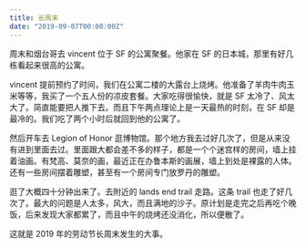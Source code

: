 ```yaml
---
title: 长周末
date: "2019-09-07T00:00:00Z"
---
```


周末和烟台哥去 vincent 位于 SF 的公寓聚餐。他家在 SF 的日本城，那里有好几栋看起来很高的公寓。

vincent 提前预约了时间，我们在公寓二楼的大露台上烧烤。他准备了羊肉牛肉玉米等等，我买了一个五人份的凉皮套餐。大家吃得很愉快，就是 SF 太冷了、风太大了。简直能要把人推下去。而且下午两点理论上是一天最热的时刻，在 SF 却是最冷的。我们吃了两个小时后就回到他的公寓了。

然后开车去 Legion of Honor 逛博物馆。那个地方我去过好几次了，但是从来没有进到里面去过。里面跟大都会差不多的样子，都是一个个迷宫样的房间，墙上挂着油画。有梵高、莫奈的画，最近正在办鲁本斯的画展，墙上到处是裸露的人体。还有一些房间摆着雕塑，甚至有一个房间专门放罗丹的雕塑。

逛了大概四十分钟出来了。去附近的 lands end trail 走路。这条 trail 也走了好几次了。最大的问题是人太多，风大，而且满地的沙子。原计划是走完之后再吃个晚饭，后来发现大家都累了，而且中午的烧烤还没消化，所以便散了。

这就是 2019 年的劳动节长周末发生的大事。
